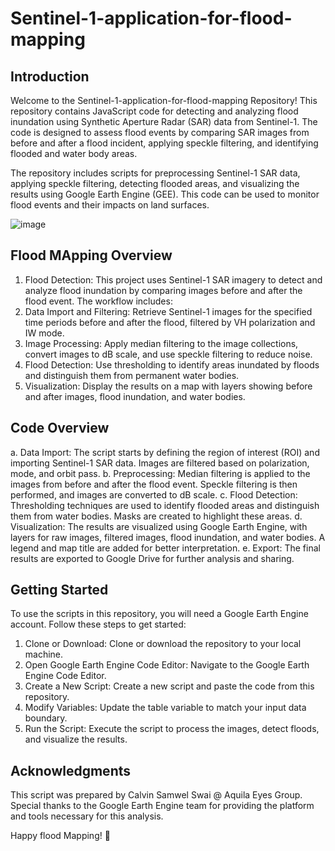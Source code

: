# Sentinel-1-application-for-flood-mapping

## Introduction
Welcome to the Sentinel-1-application-for-flood-mapping Repository! This repository contains JavaScript code for detecting and analyzing flood inundation using Synthetic Aperture Radar (SAR) data from Sentinel-1. The code is designed to assess flood events by comparing SAR images from before and after a flood incident, applying speckle filtering, and identifying flooded and water body areas.

The repository includes scripts for preprocessing Sentinel-1 SAR data, applying speckle filtering, detecting flooded areas, and visualizing the results using Google Earth Engine (GEE). This code can be used to monitor flood events and their impacts on land surfaces.


![image](https://github.com/user-attachments/assets/8bba59c3-0c5a-498d-9a12-394b8a8dc094)


## Flood MApping Overview
1. Flood Detection: This project uses Sentinel-1 SAR imagery to detect and analyze flood inundation by comparing images before and after the flood event. The workflow includes:
2. Data Import and Filtering: Retrieve Sentinel-1 images for the specified time periods before and after the flood, filtered by VH polarization and IW mode.
3. Image Processing: Apply median filtering to the image collections, convert images to dB scale, and use speckle filtering to reduce noise.
4. Flood Detection: Use thresholding to identify areas inundated by floods and distinguish them from permanent water bodies.
5. Visualization: Display the results on a map with layers showing before and after images, flood inundation, and water bodies.

## Code Overview
a. Data Import: The script starts by defining the region of interest (ROI) and importing Sentinel-1 SAR data. Images are filtered based on polarization, mode, and orbit pass.
b. Preprocessing: Median filtering is applied to the images from before and after the flood event. Speckle filtering is then performed, and images are converted to dB scale.
c. Flood Detection: Thresholding techniques are used to identify flooded areas and distinguish them from water bodies. Masks are created to highlight these areas.
d. Visualization: The results are visualized using Google Earth Engine, with layers for raw images, filtered images, flood inundation, and water bodies. A legend and map title are added for better interpretation.
e. Export: The final results are exported to Google Drive for further analysis and sharing.

## Getting Started
To use the scripts in this repository, you will need a Google Earth Engine account. Follow these steps to get started:
1. Clone or Download: Clone or download the repository to your local machine.
2. Open Google Earth Engine Code Editor: Navigate to the Google Earth Engine Code Editor.
3. Create a New Script: Create a new script and paste the code from this repository.
4. Modify Variables: Update the table variable to match your input data boundary.
5. Run the Script: Execute the script to process the images, detect floods, and visualize the results.

## Acknowledgments
This script was prepared by Calvin Samwel Swai @ Aquila Eyes Group. Special thanks to the Google Earth Engine team for providing the platform and tools necessary for this analysis.

Happy flood Mapping! 🌊

